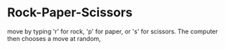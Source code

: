 # Rock-Paper-Scissors
move by typing 'r' for rock, 'p' for paper, or 's' for scissors. The computer then chooses a move at random,

